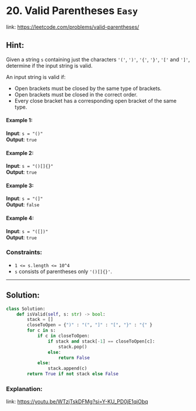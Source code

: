 # 20. Valid Parentheses  `Easy`
link: https://leetcode.com/problems/valid-parentheses/

## Hint:
Given a string `s` containing just the characters `'('`, `')'`, `'{'`, `'}'`, `'['` and `']'`, determine if the input string is valid.

An input string is valid if:
- Open brackets must be closed by the same type of brackets.
- Open brackets must be closed in the correct order.
- Every close bracket has a corresponding open bracket of the same type.

#### Example 1:
**Input**: `s = "()"`  
**Output**: `true`

#### Example 2:
**Input**: `s = "()[]{}"`  
**Output**: `true`

#### Example 3:
**Input**: `s = "(]"`  
**Output**: `false`

#### Example 4:
**Input**: `s = "([])"`  
**Output**: `true`

### Constraints:
- `1 <= s.length <= 10^4`
- `s` consists of parentheses only `'()[]{}'`.

---

## Solution: 
```python
class Solution:
    def isValid(self, s: str) -> bool:
        stack = []
        closeToOpen = {")" : "(", "]" : "[", "}" : "{" }
        for c in s:
            if c in closeToOpen:
                if stack and stack[-1] == closeToOpen[c]:
                    stack.pop()
                else:
                    return False
            else:
                stack.append(c)
        return True if not stack else False
```
### Explanation:


link: https://youtu.be/WTzjTskDFMg?si=Y-KU_PD0jE1qiObq
